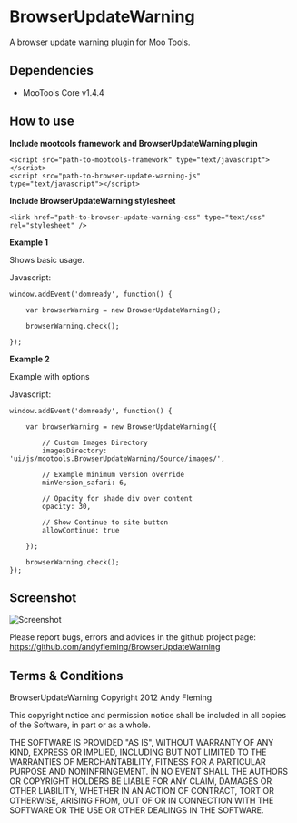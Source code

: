 BrowserUpdateWarning
===========

A browser update warning plugin for Moo Tools. 

Dependencies
------------

- MooTools Core v1.4.4


How to use
----------

**Include mootools framework and BrowserUpdateWarning plugin**

	<script src="path-to-mootools-framework" type="text/javascript"></script>
	<script src="path-to-browser-update-warning-js" type="text/javascript"></script>

**Include BrowserUpdateWarning stylesheet**

	<link href="path-to-browser-update-warning-css" type="text/css" rel="stylesheet" />

**Example 1**

Shows basic usage.

Javascript:

	window.addEvent('domready', function() {
		
		var browserWarning = new BrowserUpdateWarning();
		
		browserWarning.check();
		
	});
	
**Example 2**

Example with options

Javascript:

	window.addEvent('domready', function() {
	
		var browserWarning = new BrowserUpdateWarning({
		
			// Custom Images Directory
			imagesDirectory: 'ui/js/mootools.BrowserUpdateWarning/Source/images/',
			
			// Example minimum version override
			minVersion_safari: 6,
			
			// Opacity for shade div over content
			opacity: 30,
			
			// Show Continue to site button
			allowContinue: true
			
		});
		
		browserWarning.check();
	});


Screenshot
-----------------

![Screenshot](http://andyfleming.com/code/browser-update-warning-for-mootools/images/screenshot-1.png)

Please report bugs, errors and advices in the github project page: https://github.com/andyfleming/BrowserUpdateWarning


Terms & Conditions
-----
 
BrowserUpdateWarning
Copyright 2012 Andy Fleming

This copyright notice and permission notice shall be included in
all copies of the Software, in part or as a whole.

THE SOFTWARE IS PROVIDED "AS IS", WITHOUT WARRANTY OF ANY KIND, EXPRESS OR
IMPLIED, INCLUDING BUT NOT LIMITED TO THE WARRANTIES OF MERCHANTABILITY,
FITNESS FOR A PARTICULAR PURPOSE AND NONINFRINGEMENT. IN NO EVENT SHALL THE
AUTHORS OR COPYRIGHT HOLDERS BE LIABLE FOR ANY CLAIM, DAMAGES OR OTHER
LIABILITY, WHETHER IN AN ACTION OF CONTRACT, TORT OR OTHERWISE, ARISING FROM,
OUT OF OR IN CONNECTION WITH THE SOFTWARE OR THE USE OR OTHER DEALINGS IN THE
SOFTWARE.
